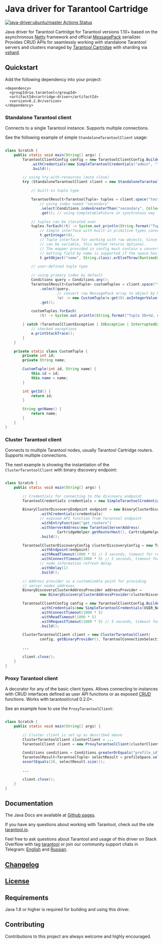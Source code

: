 # Java driver for Tarantool Cartridge

[![java-driver:ubuntu/master Actions Status](https://github.com/akudiyar/tarantool-cartridge-java-driver/workflows/ubuntu-master/badge.svg)](https://github.com/akudiyar/tarantool-cartridge-java-driver/actions)

Java driver for Tarantool Cartridge for Tarantool versions 1.10+ based on the asynchronous
[Netty](https://netty.io) framework and official
[MessagePack](https://github.com/msgpack/msgpack-java) serializer.
Provides CRUD APIs for seamlessly working with standalone Tarantool
servers and clusters managed by [Tarantool Cartridge](https://github.com/tarantool/cartridge)
with sharding via [vshard](https://github.com/tarantool/vshard).

## Quickstart

Add the following dependency into your project:

```
<dependency>
  <groupId>io.tarantool</groupId>
  <artifactId>cartridge-driver</artifactId>
  <version>0.2.0</version>
</dependency>
```

### Standalone Tarantool client

Connects to a single Tarantool instance. Supports multiple connections.

See the following example of simple `StandaloneTarantoolClient` usage:

```java

class Scratch {
    public static void main(String[] args) {
        TarantoolClientConfig config = new TarantoolClientConfig.Builder()
            .withCredentials(new SimpleTarantoolCredentials("admin", "1q2w3e"))
            .build();

        // using try-with-resources (auto close)
        try (StandaloneTarantoolClient client = new StandaloneTarantoolClient(config, "localhost", 3301)) {

            // built-in tuple type

            TarantoolResult<TarantoolTuple> tuples = client.space("test")
                // using index named "secondary"
                .select(Conditions.indexGreaterThan("secondary", Collections.singletonList(0)).withLimit(10))
                .get(); // using CompletableFuture in synchronous way

            // tuples can be iterated over
            tuples.forEach((t) -> System.out.println(String.format("Tuple ID=%d, name=%s",
                // Simple interface with built-in primitive types conversions
                t.getInteger(0),
                // Tuple interface for working with raw objects. Since the number of fields
                // can be variable, this method returns Optional.
                // The mapper provided in config must contain a converter for the corresponding target type
                // Getting field by name is supported if the space has defined schema
                t.getObject("name", String.class).orElseThrow(RuntimeException::new))));

            // user-defined tuple type

            // using primary index by default
            Conditions query = Conditions.any();
            TarantoolResult<CustomTuple> customTuples = client.space("test")
                .select(query,
                        // convert raw MessagePack array to object by hand
                        (v) -> new CustomTuple(v.get(0).asIntegerValue().asInt(), v.get(1).asStringValue().asString()))
                .get();

            customTuples.forEach(
                (t) -> System.out.println(String.format("Tuple ID=%d, name=%s", t.getId(), t.getName())));

        } catch (TarantoolClientException | IOException | InterruptedException | ExecutionException e) {
            // checked exceptions
            e.printStackTrace();
        }
    }

    private static class CustomTuple {
        private int id;
        private String name;

        CustomTuple(int id, String name) {
            this.id = id;
            this.name = name;
        }

        int getId() {
            return id;
        }

        String getName() {
            return name;
        }
    }
}

```

### Cluster Tarantool client

Connects to multiple Tarantool nodes, usually Tarantool Cartridge routers. Supports multiple connections.

The next example is showing the instantiation of the `ClusterTarantoolClient`
with binary discovery endpoint:

```java

class Scratch {
    public static void main(String[] args) {

        // Credentials for connecting to the discovery endpoint
        TarantoolCredentials credentials = new SimpleTarantoolCredentials(USER_NAME, PASSWORD);

        BinaryClusterDiscoveryEndpoint endpoint = new BinaryClusterDiscoveryEndpoint.Builder()
                .withCredentials(credentials)
                // exposed API function from Tarantool endpoint
                .withEntryFunction("get_routers")
                .withServerAddress(new TarantoolServerAddress(
                        CartridgeHelper.getRouterHost(), CartridgeHelper.getRouterPort()))
                .build();

        TarantoolClusterDiscoveryConfig clusterDiscoveryConfig = new TarantoolClusterDiscoveryConfig.Builder()
                .withEndpoint(endpoint)
                .withReadTimeout(1000 * 5) // 5 seconds, timeout for reading the response body from the channel
                .withConnectTimeout(1000 * 5) // 5 seconds, timeout for connecting to the server
                // node information refresh delay
                .withDelay(1)
                .build();

        // Address provider is a customizable point for providing
        // server nodes addreses
        BinaryDiscoveryClusterAddressProvider addressProvider =
                new BinaryDiscoveryClusterAddressProvider(clusterDiscoveryConfig);

        TarantoolClientConfig config = new TarantoolClientConfig.Builder()
                .withCredentials(new SimpleTarantoolCredentials(USER_NAME, PASSWORD))
                .withConnectTimeout(1000 * 5)
                .withReadTimeout(1000 * 5)
                .withRequestTimeout(1000 * 5) // 5 seconds, timeout for receiving the server response
                .build();

        ClusterTarantoolClient client = new ClusterTarantoolClient(
                config, getBinaryProvider(), TarantoolConnectionSelectionStrategies.RoundRobinStrategyFactory.INSTANCE);

        ...

        client.close();
    }
}
```

### Proxy Tarantool client

A decorator for any of the basic client types. Allows connecting to instances with CRUD interfaces defined as user API
functions or as exposed [CRUD](https://github.com/tarantool/crud) functions. Works with tarantool/crud 0.2.0+.

See an example how to use the `ProxyTarantoolClient`:

```java

class Scratch {
    public static void main(String[] args) {

        // Cluster client is set up as described above
        ClusterTarantoolClient clusterClient = ...
        TarantoolClient client = new ProxyTarantoolClient(clusterClient);

        Conditions conditions = Conditions.greaterOrEquals("profile_id", 1_000_000);
        TarantoolResult<TarantoolTuple> selectResult = profileSpace.select(conditions).get();
        assertEquals(20, selectResult.size());

        ...

        client.close();
    }
}
```

## Documentation

The Java Docs are available at [Github pages](https://akudiyar.github.io/tarantool-java-driver/).

If you have any questions about working with Tarantool, check out the
site [tarantool.io](https://tarantool.io/).

Feel free to ask questions about Tarantool and usage of this driver on
Stack Overflow with tag [tarantool](https://stackoverflow.com/questions/tagged/tarantool)
or join our community support chats in Telegram: [English](https://t.me/tarantool)
and [Russian](https://t.me/tarantool).

## [Changelog](https://github.com/akudiyar/tarantool-java-driver/blob/master/CHANGELOG.md)

## [License](https://github.com/akudiyar/tarantool-java-driver/blob/master/LICENSE)

## Requirements

Java 1.8 or higher is required for building and using this driver.

## Contributing

Contributions to this project are always welcome and highly encouraged.
